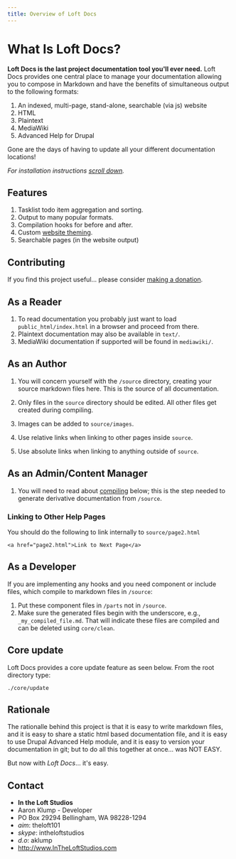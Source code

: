 ```yaml
---
title: Overview of Loft Docs
---
```

[markdown]:http://daringfireball.net/projects/markdown/
[codekit]:http://incident57.com/codekit/

# What Is Loft Docs?

**Loft Docs is the last project documentation tool you'll ever need.**  Loft Docs provides one central place to manage your documentation allowing you to compose in Markdown and have the benefits of simultaneous output to the following formats:

1. An indexed, multi-page, stand-alone, searchable (via js) website
2. HTML
3. Plaintext
4. MediaWiki
5. Advanced Help for Drupal

Gone are the days of having to update all your different documentation locations!

_For installation instructions [scroll down](#install)._

## Features

1. Tasklist todo item aggregation and sorting.
2. Output to many popular formats.
3. Compilation hooks for before and after.
4. Custom [website theming](#theming).
5. Searchable pages (in the website output)

## Contributing

If you find this project useful... please consider [making a donation](https://www.paypal.com/cgi-bin/webscr?cmd=_s-xclick&hosted_button_id=4E5KZHDQCEUV8&item_name=Gratitude%20for%20aklump%2Floft_docs).

## As a Reader

1. To read documentation you probably just want to load `public_html/index.html` in a browser and proceed from there.
2. Plaintext documentation may also be available in `text/`.
3. MediaWiki documentation if supported will be found in `mediawiki/`.

## As an Author

1. You will concern yourself with the `/source` directory, creating your source markdown files here.  This is the source of all documentation.

2. Only files in the `source` directory should  be edited.  All other files get created during compiling.

3. Images can be added to `source/images`.

4. Use relative links when linking to other pages inside `source`.

5. Use absolute links when linking to anything outside of `source`.


## As an Admin/Content Manager

1. You will need to read about [compiling](#compiling) below; this is the step needed to generate derivative documentation from `/source`.

### Linking to Other Help Pages

You should do the following to link internally to `source/page2.html`

    <a href="page2.html">Link to Next Page</a>

## As a Developer

If you are implementing any hooks and you need component or include files, which compile to markdown files in `/source`:

1. Put these component files in `/parts` not in `/source`.
1. Make sure the generated files begin with the underscore, e.g., `_my_compiled_file.md`.  That will indicate these files are compiled and can be deleted using `core/clean`.

## Core update

Loft Docs provides a core update feature as seen below.  From the root directory type:

    ./core/update
    
## Rationale

The rationalle behind this project is that it is easy to write markdown files, and it is easy to share a static html based documentation file, and it is easy to use Drupal Advanced Help module, and it is easy to version your documentation in git; but to do all this together at once… was NOT EASY.

But now with _Loft Docs_... it's easy.

## Contact

* **In the Loft Studios**
* Aaron Klump - Developer
* PO Box 29294 Bellingham, WA 98228-1294
* _aim_: theloft101
* _skype_: intheloftstudios
* _d.o_: aklump
* <http://www.InTheLoftStudios.com>
